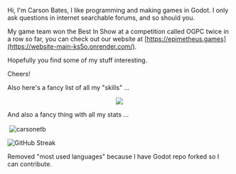 Hi, I'm Carson Bates, I like programming and making games in Godot.
I only ask questions in internet searchable forums, and so should you.

My game team won the Best In Show at a competition called OGPC twice in a row so far, you can check out our website at [https://epimetheus.games](https://website-main-ks5o.onrender.com/). 

Hopefully you find some of my stuff interesting.

Cheers!

Also here's a fancy list of all my "skills" ...

<p align="center">
  <a href="https://skillicons.dev">
    <img src="https://skillicons.dev/icons?i=godot,py,java,git,vscode,windows,cpp,dotnet,androidstudio,opencv,blender,discord,flask,github,powershell,&perline=9" />
  </a>
</p>

And also a fancy thing with all my stats ...

<p>&nbsp;<img align="center" src="https://github-readme-stats.vercel.app/api?username=carsonetb&show_icons=true&theme=dark&locale=en" alt="carsonetb" /></p>
<img src="https://streak-stats.demolab.com?user=carsonetb&theme=material&hide_border=true&border_radius=10&date_format=M%20j%5B%2C%20Y%5D&mode=weekly&exclude_days=Sun%2CSat&stroke=79FF97&background=151515&ring=79FF97&currStreakNum=79FF97&fire=4FFF66&dates=79FF97&sideNums=79FF97&border=79FF97&currStreakLabel=79FF97&sideLabels=79FF97&excludeDaysLabel=79FF97" alt="GitHub Streak" />

Removed "most used languages" because I have Godot repo forked so I can contribute.
